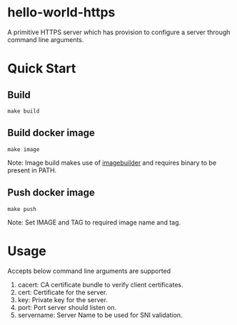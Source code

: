 # hello-world-https
A primitive HTTPS server which has provision to configure a server through command line arguments.

# Quick Start

## Build
```shell
make build
```

## Build docker image
```
make image
```
Note: Image build makes use of [imagebuilder](https://github.com/openshift/imagebuilder) and requires binary to be present in PATH.

## Push docker image
```
make push
```
Note: Set IMAGE and TAG to required image name and tag.

# Usage
Accepts below command line arguments are supported
1. cacert: CA certificate bundle to verify client certificates.
2. cert: Certificate for the server.
3. key: Private key for the server.
4. port: Port server should listen on.
5. servername: Server Name to be used for SNI validation.
